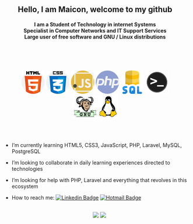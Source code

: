 <div align="center"><h2>
  Hello, I am Maicon, welcome to my github</h2>

  <div align="center"><h4>
    I am a Student of Technology in internet Systems<br>  
    Specialist in Computer Networks and IT Support Services<br>  
    Large user of free software and GNU / Linux distributions</h4><br><br>
   </div> 
<br>

![](img/html.png) ![](img/css.png) ![](img/js.png) ![](img/php.png) ![](img/sql.png) ![](img/1.png) ![](img/2.png)
</div>
<br>
<br>



- I’m currently learning HTML5, CSS3, JavaScript, PHP, Laravel, MySQL, PostgreSQL
- I’m looking to collaborate in daily learning experiences directed  to technologies
- I’m looking for help with PHP, Laravel and everything that revolves in this ecosystem
- How to reach me:  [![Linkedin Badge](https://img.shields.io/badge/-LinkedIn-blue?style=flat-square&logo=Linkedin&logoColor=white&link=https://www.linkedin.com/in/daniele-oliveira-lucas-8a685683/)](https://www.linkedin.com/in/maiconkistemmacher/) [![Hotmail Badge](https://img.shields.io/badge/-Gmail-0078D4?style=flat-square&logo=microsoft-outlook&logoColor=white&link=mailto:daniele_oli_lucas@hotmail.com)](mailto:maicon.kistemmacher@gmail.com)
<br><br>


    <div align="center">
     <img width="434px" src="https://github-readme-stats.vercel.app/api?username=maiconkistemmacher&hide=contribs,prs" />

    <img width="434px" src="https://github-readme-stats.vercel.app/api/top-langs/?username=maiconkistemmacher&langs_count=8)](https://github.com/maiconkistemmacher/sssgithub-readme-statsl" />
